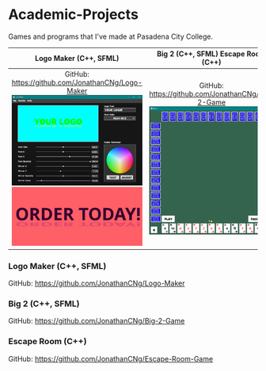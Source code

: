 # Academic-Projects

Games and programs that I've made at Pasadena City College.

Logo Maker (C++, SFML) | Big 2 (C++, SFML) Escape Room (C++) | Escape Room (C++)
:-------------------------:|:-------------------------:|:-------------------------:
GitHub: https://github.com/JonathanCNg/Logo-Maker <img src="Samples/LogoMaker.png"/> <img src="Samples/OrderToday.png"/> | GitHub: https://github.com/JonathanCNg/Big-2-Game <img src="Samples/Big2.jpg"/> | GitHub: https://github.com/JonathanCNg/Escape-Room-Game <img src="Samples/EscapeRoom.jpg"/>


### Logo Maker (C++, SFML)

GitHub: https://github.com/JonathanCNg/Logo-Maker

### Big 2 (C++, SFML)

GitHub: https://github.com/JonathanCNg/Big-2-Game

### Escape Room (C++)

GitHub: https://github.com/JonathanCNg/Escape-Room-Game
